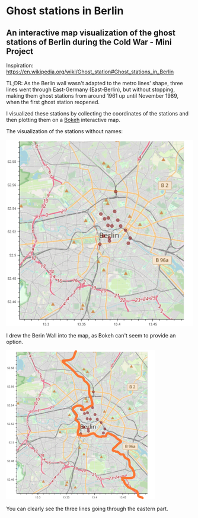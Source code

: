 # Ghost stations in Berlin
## An interactive map visualization of the ghost stations of Berlin during the Cold War - Mini Project

Inspiration: https://en.wikipedia.org/wiki/Ghost_station#Ghost_stations_in_Berlin

TL;DR: As the Berlin wall wasn't adapted to the metro lines' shape, three lines went through East-Germany (East-Berlin), but without stopping, 
making them ghost stations from around 1961 up until November 1989, when the first ghost station reopened.

I visualized these stations by collecting the coordinates of the stations and then plotting them on a [Bokeh](https://bokeh.org/) interactive map.

The visualization of the stations without names:

![Visualization of all ghost stations of Berlin during Cold War](https://github.com/zdanielm/ghost-stations-of-berlin/blob/main/east_berlin.png)

I drew the Berin Wall into the map, as Bokeh can't seem to provide an option.

![The ghost stations with the Berlin Wall](https://github.com/zdanielm/ghost-stations-of-berlin/blob/main/berlin_wall.png)

You can clearly see the three lines going through the eastern part.

